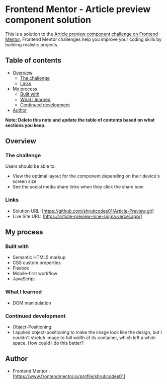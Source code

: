 # Frontend Mentor - Article preview component solution

This is a solution to the [Article preview component challenge on Frontend Mentor](https://www.frontendmentor.io/challenges/article-preview-component-dYBN_pYFT). Frontend Mentor challenges help you improve your coding skills by building realistic projects.

## Table of contents

- [Overview](#overview)
  - [The challenge](#the-challenge)
  - [Links](#links)
- [My process](#my-process)
  - [Built with](#built-with)
  - [What I learned](#what-i-learned)
  - [Continued development](#continued-development)
- [Author](#author)

**Note: Delete this note and update the table of contents based on what sections you keep.**

## Overview

### The challenge

Users should be able to:

- View the optimal layout for the component depending on their device's screen size
- See the social media share links when they click the share icon

### Links

- Solution URL: [https://github.com/shruticodes01/Article-Preview.git]
- Live Site URL: [https://article-preview-nine-sigma.vercel.app/]

## My process

### Built with

- Semantic HTML5 markup
- CSS custom properties
- Flexbox
- Mobile-first workflow
- JavaScript

### What I learned

- DOM manipulation

### Continued development

- Object-Positioning:
- I applied object-positioning to make the image look like the design, but I couldn't stretch image to full width of its container, which left a white space. How could I do this better?

## Author

- Frontend Mentor - [https://www.frontendmentor.io/profile/shruticodes01]
